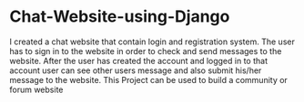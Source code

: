 # Chat-Website-using-Django
I created a chat website that contain login and registration system. The user has to sign in to the website in order to check and send messages to the website. After the user has created
the account and logged in to that account user can see other users message and also submit his/her message to the website. This Project can be used to build a community
or forum website
